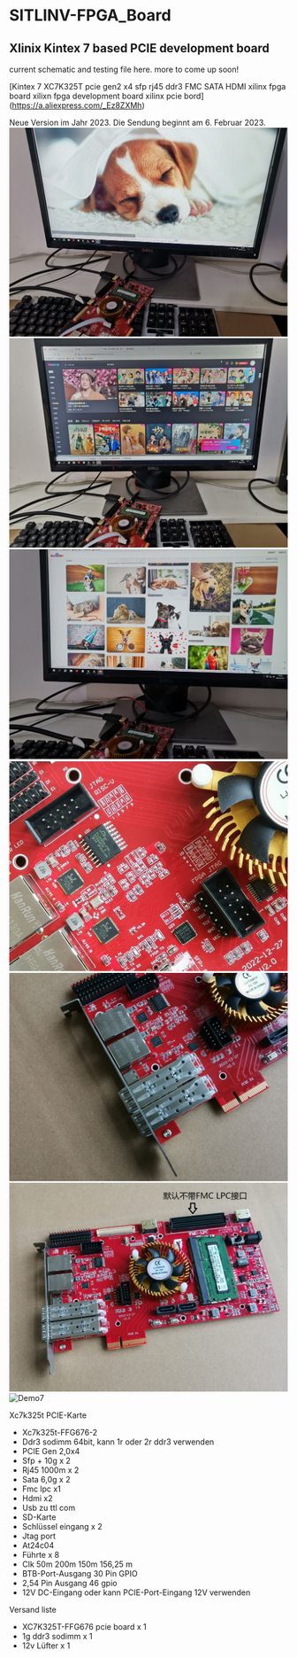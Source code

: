 # SITLINV-FPGA_Board
Xlinix Kintex 7 based PCIE development board
---

current schematic and testing file here.
more to come up soon!

[Kintex 7 XC7K325T pcie gen2 x4 sfp rj45 ddr3 FMC SATA HDMI xilinx fpga board xilixn fpga development board xilinx pcie bord]
(https://a.aliexpress.com/_Ez8ZXMh)


Neue Version im Jahr 2023. Die Sendung beginnt am 6. Februar 2023.
![Demo1](/Pictures/S624dd1ee028f47c7bb7f00a1475b8053w.jpg)
![Demo2](/Pictures/S4e9fa754350c4d2ebadc3e3a8330ae3dx.jpg)
![Demo3](/Pictures/Sceb97cb499a1412f8f5ef3ffb661626eh.jpg)
![Demo4](/Pictures/Scb9a3268e54f4051bc4431a06dc7a3ca7.jpg)
![Demo5](/Pictures/S7c510c829e904607b51bce0f60f5ab4ek.jpg)
![Demo6](/Pictures/S610e15ef9633412596b2afc670953398C.jpg)
![Demo7](/Pictures/H4d2399081d6548dbaa713d3e01b41d64y.jpg)


Xc7k325t PCIE-Karte

- Xc7k325t-FFG676-2 
- Ddr3 sodimm 64bit, kann 1r oder 2r ddr3 verwenden 
- PCIE Gen 2,0x4 
- Sfp + 10g x 2 
- Rj45 1000m x 2 
- Sata 6,0g x 2 
- Fmc lpc x1 
- Hdmi x2 
- Usb zu ttl com 
- SD-Karte 
- Schlüssel eingang x 2 
- Jtag port 
- At24c04 
- Führte x 8 
- Clk 50m 200m 150m 156,25 m 
- BTB-Port-Ausgang 30 Pin GPIO 
- 2,54 Pin Ausgang 46 gpio 
- 12V DC-Eingang oder kann PCIE-Port-Eingang 12V verwenden


Versand liste

* XC7K325T-FFG676 pcie board x 1 
* 1g ddr3 sodimm x 1 
* 12v Lüfter x 1
